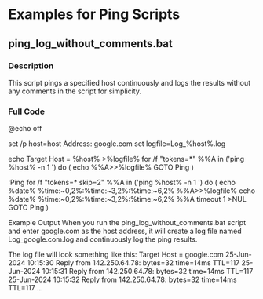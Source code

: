 # Examples for Ping Scripts

## ping_log_without_comments.bat

### Description
This script pings a specified host continuously and logs the results without any comments in the script for simplicity.

### Full Code

@echo off

set /p host=host Address: google.com
set logfile=Log_%host%.log

echo Target Host = %host% >%logfile%
for /f "tokens=*" %%A in ('ping %host% -n 1 ') do (
    echo %%A>>%logfile%
    GOTO Ping
)

:Ping
for /f "tokens=* skip=2" %%A in ('ping %host% -n 1 ') do (
    echo %date% %time:~0,2%:%time:~3,2%:%time:~6,2% %%A>>%logfile%
    echo %date% %time:~0,2%:%time:~3,2%:%time:~6,2% %%A
    timeout 1 >NUL
    GOTO Ping
)


Example Output
When you run the ping_log_without_comments.bat script and enter google.com as the host address, it will create a log file named Log_google.com.log and continuously log the ping results.

The log file will look something like this:
Target Host = google.com
25-Jun-2024 10:15:30 Reply from 142.250.64.78: bytes=32 time=14ms TTL=117
25-Jun-2024 10:15:31 Reply from 142.250.64.78: bytes=32 time=14ms TTL=117
25-Jun-2024 10:15:32 Reply from 142.250.64.78: bytes=32 time=14ms TTL=117
...
